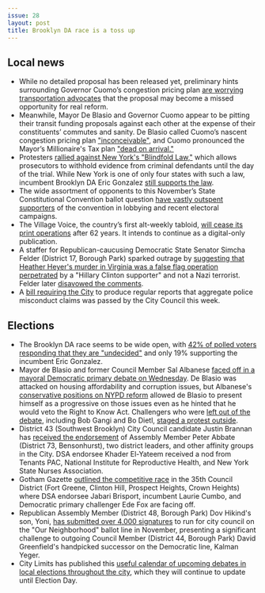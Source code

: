 ```yaml
---
issue: 28
layout: post
title: Brooklyn DA race is a toss up
---
```


## Local news
* While no detailed proposal has been released yet, preliminary hints surrounding Governor Cuomo’s congestion pricing plan [are worrying transportation advocates](http://nyc.streetsblog.org/2017/08/21/so-far-cuomos-congestion-pricing-plan-is-all-sizzle-no-steak/) that the proposal may become a missed opportunity for real reform.
* Meanwhile, Mayor De Blasio and Governor Cuomo appear to be pitting their transit funding proposals against each other at the expense of their constituents’ commutes and sanity. De Blasio called Cuomo’s nascent congestion pricing plan ["inconceivable"](http://www.nydailynews.com/new-york/mayor-de-blasio-slams-congestion-pricing-plan-inconceivable-article-1.3429794), and Cuomo pronounced the Mayor’s Millionaire's Tax plan ["dead on arrival."](http://www.nystateofpolitics.com/2017/08/cuomo-calls-de-blasio-tax-plan-dead-on-arrival/)
* Protesters [rallied against New York's "Blindfold Law,"](http://www.nydailynews.com/new-york/advocates-denounce-law-evidence-defense-lawyers-article-1.3433202) which allows prosecutors to withhold evidence from criminal defendants until the day of the trial. While New York is one of only four states with such a law, incumbent Brooklyn DA Eric Gonzalez [still supports the law](https://www.villagevoice.com/2017/08/22/brooklyn-d-a-eric-gonzalez-leads-a-contested-primary-in-a-race-with-real-consequences/).
* The wide assortment of opponents to this November’s State Constitutional Convention ballot question [have vastly outspent supporters](http://www.politico.com/states/new-york/albany/story/2017/08/22/convention-opponents-assail-special-interests-while-spending-big-bucks-114044) of the convention in lobbying and recent electoral campaigns.
* The Village Voice, the country’s first alt-weekly tabloid, [will cease its print operations](https://www.nytimes.com/2017/08/22/nyregion/village-voice-to-end-print-publication.html) after 62 years. It intends to continue as a digital-only publication.
* A staffer for Republican-caucusing Democratic State Senator Simcha Felder (District 17, Borough Park) sparked outrage by [suggesting that Heather Heyer's murder in Virginia was a false flag operation perpetrated](http://gothamist.com/2017/08/24/felder_staffer_charlottesville_conspiracy.php) by a "Hillary Clinton supporter" and not a Nazi terrorist. Felder later [disavowed the comments](http://www.nydailynews.com/news/national/felder-aide-va-killer-clinton-fan-masked-neo-nazi-article-1.3439901).
* A [bill requiring the City](http://www.gothamgazette.com/city/7141-police-misconduct-bill-set-to-move-through-city-council) to produce regular reports that aggregate police misconduct claims was passed by the City Council this week.

## Elections
* The Brooklyn DA race seems to be wide open, with [42% of polled voters responding that they are "undecided"](https://citylimits.org/2017/08/25/poll-shows-brooklyn-da-race-to-be-wide-open/) and only 19% supporting the incumbent Eric Gonzalez.
* Mayor de Blasio and former Council Member Sal Albanese [faced off in a mayoral Democratic primary debate on Wednesday](http://www.amny.com/news/elections/nyc-mayoral-race-de-blasio-albanese-face-off-at-democratic-primary-debate-1.14084461). De Blasio was attacked on housing affordability and corruption issues, but Albanese's [conservative positions on NYPD reform](https://twitter.com/mjchiusano/status/900512956483596289) allowed de Blasio to present himself as a progressive on those issues even as he hinted that he would veto the Right to Know Act. Challengers who were [left out of the debate](http://cityandstateny.com/articles/politics/campaigns-and-elections/new-york-city-2017-democratic-mayoral-debate-bashner-gangi-tolkin.html#.WZ70qJN96og), including Bob Gangi and Bo Dietl, [staged a protest outside](http://www.nydailynews.com/new-york/city-hall-wannabes-troll-de-blasio-debate-sox-hat-big-bird-article-1.3437078).
* District 43 (Southwest Brooklyn) City Council candidate Justin Brannan has [received the endorsement](http://www.kingscountypolitics.com/43rd-district-weekly-roundup/) of Assembly Member Peter Abbate (District 73, Bensonhurst), two district leaders, and other affinity groups in the City. DSA endorsee Khader El-Yateem received a nod from Tenants PAC, National Institute for Reproductive Health, and New York State Nurses Association.
* Gotham Gazette [outlined the competitive race](http://www.gothamgazette.com/city/7149-heated-rematch-in-central-brooklyn-where-incumbent-seeks-to-hold-city-council-seat) in the 35th Council District (Fort Greene, Clinton Hill, Prospect Heights, Crown Heights) where DSA endorsee Jabari Brisport, incumbent Laurie Cumbo, and Democratic primary challenger Ede Fox are facing off.
* Republican Assembly Member (District 48, Borough Park) Dov Hikind's son, Yoni, [has submitted over 4,000 signatures](http://www.kingscountypolitics.com/yoni-hikind-grassroots-movement-grows-nearly-4000-petition-signatures/) to run for city council on the "Our Neighborhood" ballot line in November, presenting a significant challenge to outgoing Council Member (District 44, Borough Park) David Greenfield's handpicked successor on the Democratic line, Kalman Yeger.
* City Limits has published this [useful calendar of upcoming debates in local elections throughout the city](https://citylimits.org/campaign-2017-candidate-debate-calendar/), which they will continue to update until Election Day.
